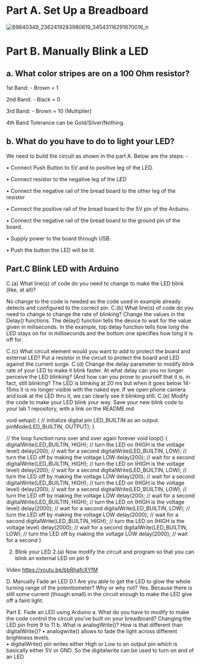  

# Part A. Set Up a Breadboard
 ![69840349_2362419283980619_34543116291670016_n](https://user-images.githubusercontent.com/54294244/64662594-fff31300-d416-11e9-9e3c-8e93ccfc8e6a.jpg)

# Part B. Manually Blink a LED
## a. What color stripes are on a 100 Ohm resistor?

1st Band: - Brown = 1 

2nd Band: - Black = 0 

3rd Band: - Brown = 10 (Multiplier)

4th Band Tolerance can be Gold/Silver/Nothing. 

## b. What do you have to do to light your LED?
We need to build the circuit as shown in the part A. Below are the steps: - 

•	Connect Push Button to 5V and to positive leg of the LED. 

•	Connect resistor to the negative leg of the LED  

•	Connect the negative rail of the bread board to the other leg of the resistor

•	Connect the positive rail of the bread board to the 5V pin of the Arduino. 

•	Connect the negative rail of the bread board to the ground pin of the board. 

•	Supply power to the board through USB.

•	Push the button the LED will be lit. 

## Part.C Blink LED with Arduino

C.(a) What line(s) of code do you need to change to make the LED blink (like, at all)?
 
No change to the code is needed as the code used in example already detects and configured to the correct pin. 
 C.(b) What line(s) of code do you need to change to change the rate of blinking?
Change the values in the Delay() functions. The delay() function tells the device to wait for the value given in miliseconds. In the example, top delay function tells how long the LED stays on for in milliseconds and the bottom one specifies how long it is off for.

 C.(c) What circuit element would you want to add to protect the board and external LED?
Put a resistor in the circuit to protect the board and LED against the current surge.
C.(d) Change the delay parameter to modify blink rate of your LED to make it blink faster. At what delay can you no longer perceive the LED blinking? (And how can you prove to yourself that it is, in fact, still blinking?
The LED is blinking at 20 ms but when it goes below 14-15ms it is no longer visible with the naked eye. 
If we open phone camera and look at the LED thru it, we can clearly see it blinking still.
 C.(e) Modify the code to make your LED blink your way. Save your new blink code to your lab 1 repository, with a link on the README.md

void setup() {
  // initialize digital pin LED_BUILTIN as an output.
  pinMode(LED_BUILTIN, OUTPUT);
}

// the loop function runs over and over again forever
void loop() {
  digitalWrite(LED_BUILTIN, HIGH);   // turn the LED on (HIGH is the voltage level)
  delay(200);                       // wait for a second
  digitalWrite(LED_BUILTIN, LOW);    // turn the LED off by making the voltage LOW
  delay(200);                       // wait for a second
  digitalWrite(LED_BUILTIN, HIGH);   // turn the LED on (HIGH is the voltage level)
  delay(200);                       // wait for a second
  digitalWrite(LED_BUILTIN, LOW);    // turn the LED off by making the voltage LOW
  delay(200);                       // wait for a second
  digitalWrite(LED_BUILTIN, HIGH);   // turn the LED on (HIGH is the voltage level)
  delay(200);                       // wait for a second
  digitalWrite(LED_BUILTIN, LOW);    // turn the LED off by making the voltage LOW
  delay(200);                        // wait for a second
  digitalWrite(LED_BUILTIN, HIGH);   // turn the LED on (HIGH is the voltage level)
  delay(2000);                       // wait for a second
  digitalWrite(LED_BUILTIN, LOW);    // turn the LED off by making the voltage LOW
  delay(2000);                       // wait for a second
  digitalWrite(LED_BUILTIN, HIGH);   // turn the LED on (HIGH is the voltage level)
  delay(2000);                       // wait for a second
  digitalWrite(LED_BUILTIN, LOW);    // turn the LED off by making the voltage LOW
  delay(2000);                       // wait for a second
}

2. Blink your LED
2.(a) Now modify the circuit and program so that you can blink an external LED on pin 9

Video
https://youtu.be/bbRhafcXYfM

D. Manually Fade an LED
D.1 Are you able to get the LED to glow the whole turning range of the potentiometer? Why or why not?
Yes. Because there is still some current (though small) in the circuit enough to make the LED give off a faint light. 

Part E. Fade an LED using Arduino
a. What do you have to modify to make the code control the circuit you've built on your breadboard?
Changing the LED pin from 9 to 11
b. What is analogWrite()? How is that different than digitalWrite()?
•	analogwrite() allows to fade the light across different brightness levels.  
•	digitalWrite() pin writes either High or Low to an output pin which is basically either 5V or GND. So the digitalwrite can be used to turn on and of an LED  

 
